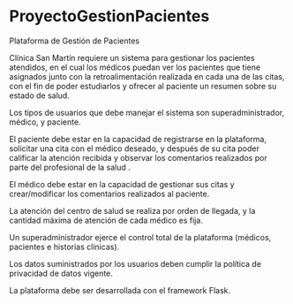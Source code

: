 # ProyectoGestionPacientes


Plataforma de Gestión de Pacientes

Clínica San Martín requiere un sistema para gestionar los pacientes atendidos, en el cual los médicos puedan ver los pacientes que tiene asignados junto con la retroalimentación realizada en cada una de las citas, con el fin de poder estudiarlos y ofrecer al paciente un resumen sobre su estado de salud.

Los tipos de usuarios que debe manejar el sistema son superadministrador, médico, y paciente.

El paciente debe estar en la capacidad de registrarse en la plataforma, solicitar una cita con el médico deseado, y después de su cita poder calificar la atención recibida y observar los comentarios realizados por parte del profesional de la salud .

El médico debe estar en la capacidad de gestionar sus citas y crear/modificar los comentarios realizados al paciente.

La atención del centro de salud se realiza por orden de llegada, y la cantidad máxima de atención de cada médico es fija.

Un superadministrador ejerce el control total de la plataforma (médicos, pacientes e historias clínicas).

Los datos suministrados por los usuarios deben cumplir la política de privacidad de datos vigente.

La plataforma debe ser desarrollada con el framework Flask.

